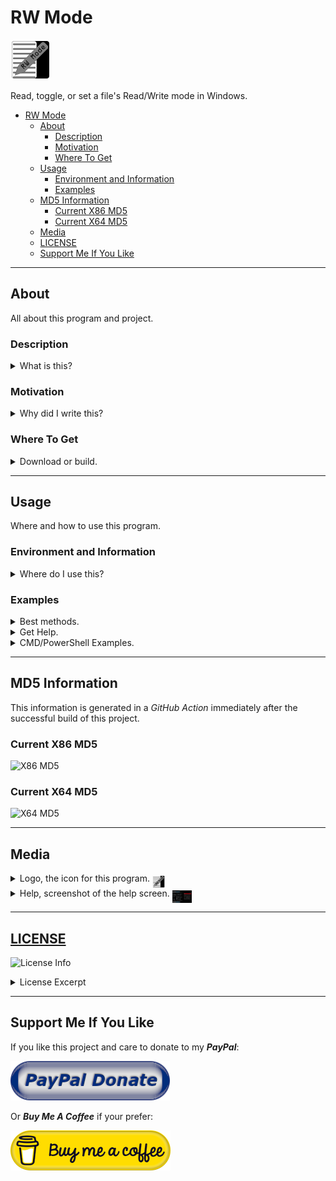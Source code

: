 # RW Mode

<img alt="Logo 1" src="docs/media/images/rwmode.png" height="64px">

Read, toggle, or set a file&#39;s Read&#47;Write mode in Windows&#46;

- [RW Mode](#rw-mode)
  - [About](#about)
    - [Description](#description)
    - [Motivation](#motivation)
    - [Where To Get](#where-to-get)
  - [Usage](#usage)
    - [Environment and Information](#environment-and-information)
    - [Examples](#examples)
  - [MD5 Information](#md5-information)
    - [Current X86 MD5](#current-x86-md5)
    - [Current X64 MD5](#current-x64-md5)
  - [Media](#media)
  - [LICENSE](#license)
  - [Support Me If You Like](#support-me-if-you-like)

---

## About

All about this program and project&#46;

### Description

<details>
  <summary>What is this&#63;</summary>
  <p>
  This is a console tool for the <b>Windows</b> command line environment that allows you to read, toggle, or set a file&#39;s Read&#47;Write mode in Windows&#46;
  </p>
</details>

### Motivation

<details>
  <summary>Why did I write this&#63;</summary>
  <p>
    I often change the read&#47;write state of file&#39;s in Windows&#59; for example I keep my <i>hosts</i> file set to <i>Read Only</i>&#44; but change it to <i>Writeable</i> when I update and compress to my custom <i>hosts</i> file&#46;
  </p>
</details>

### Where To Get

<details>
  <summary>Download or build&#46;</summary>
  <p>
  You can fork this repository and build yourself or you can download it at the current <a href="https://github.com/Lateralus138/rwmode/releases">Releases</a> page&#46;

  You can &#40;as with any of my projects&#41; fork and build this project yourself in keeping with the provided <a href="#LICENSE" >LICENSE</a> below.
  </p>
</details>

---

## Usage

Where and how to use this program&#46;

### Environment and Information

<details>
  <summary>Where do I use this&#63;</summary>
  <p>
  Like any cli tool &#40;or any executable for that matter&#41; this can be used in any available command line program&#47;emulator in <b>Windows</b> like <b>CMD</b> or <b>PowerShell</b>&#44; for example&#44; and should work in most available terminals&#46;

  Like any portable program in this can either be placed somewhere in your <code>%PATH%</code> and if not then when your run it you&#39;ll need to provide the direct path of the executable&#46;
  </p>
  <h4>Example Given</h4>
  <pre>
    <code> > & &#39;C:\Users\&#60;USERNAME&#62;\Bin\rwmode.exe&#39; /&#63; </code>
  </pre>
</details>

### Examples

<details>
  <summary>Best methods&#46;</summary>
  <p>
  This is best used as a <i>scheduled task</i> via <i><b>Task Scheduler</b></i> with the &#91;&#47;P&#93; switch&#44; but you can use it from the command line&#44; shortcut &#40;&#46;lnk&#41;&#44; clicked&#44; or from any other program&#46;
  </p>
</details>

<details>
  <summary>Get Help&#46;</summary>
  <p>In CMD or PowerShell&#46; &#40;with /?, /H, or /HELP&#41;&#46; You can also find a screenshot below&#46;</p>
  <pre>
    <code>C:\Windows\System32> rwmode /?</code>
    <samp>
┌────────────────────────────────────────────────┐
│                    RW Mode                     │
├────────────────────────────────────────────────┤
│ Read, toggle, or set the ReaRW Moderite mode of a  │
│ file in Windows.                               │
├────────────────────────────────────────────────┤
│ rwmode [/H] [/F FILE] [/T] [/R] [/W] FILE      │
├────────────────────────────────────────────────┤
│ /h,/HELP,/?     This help screen.              │
│ /f,/FILE        Path to the file. This switch  │
│                 is not necessary as the path   │
│                 can be passed as a normal      │
│                 argument.                      │
│ /t,/TOGGLE      Toggle a file's R/W mode.      │
│ /r,/READ        Set a file to Read Only.       │
│ /w,/WRITE       Set a file to Writeable.       │
├────────────────────────────────────────────────┤
│ © 2022 Ian Pride - New Pride Software/Services │
└────────────────────────────────────────────────┘
    </samp>
  </pre>
</details>

<details>
  <summary>CMD/PowerShell Examples&#46;</summary>
  <p>Get Read&#47;Write state of the Windows hosts file&#46;</p>
  <pre>
  <code>
  C:\Windows\System32> rwmode /f C:\Windows\System32\drivers\etc\hosts
  <samp>
     "C:\\Windows\\System32\\drivers\\etc\\hosts" is currently: [Read Only].                
  </samp>
  </code>
  </pre>
  <p>Toggle Read&#47;Write state of the Windows hosts file&#46;</p>
  <pre>
  <code>
  C:\Windows\System32> rwmode /f C:\Windows\System32\drivers\etc\hosts /t
  <samp>
    "C:\\Windows\\System32\\drivers\\etc\\hosts" is currently: [Read Only].
    Attempting to toggle the Read/Write mode of "C:\\Windows\\System32\\drivers\\etc\\hosts"
    "C:\\Windows\\System32\\drivers\\etc\\hosts" is currently: [Writeable].               
  </samp>
  </code>
  </pre>
</details>

---

## MD5 Information

This information is generated in a *GitHub Action* immediately after the successful build of this project.

### Current X86 MD5

![X86 MD5](https://img.shields.io/endpoint?url=https://raw.githubusercontent.com/Lateralus138/rwmode/master/docs/json/rwmode_x86_md5.json)

### Current X64 MD5

![X64 MD5](https://img.shields.io/endpoint?url=https://raw.githubusercontent.com/Lateralus138/rwmode/master/docs/json/rwmode_x64_md5.json)


---

## Media

<!-- ### Logo -->

<details>
  <summary>Logo, the icon for this program&#46; <img alt="logo2" src="docs/media/images/rwmode.png" height="20px" align="middle"></summary>
  <img alt="logo2" src="docs/media/images/rwmode.png">
</details>

<details>
  <summary>Help, screenshot of the help screen&#46; <img alt="logo2" src="docs/media/images/helpscreen.png" height="20px" align="middle"></summary>
  <img alt="helpscreen" src="docs/media/images/helpscreen.png">
</details>


<!-- ### Example Screenshots -->

---

## [LICENSE](./LICENSE)

![License Info](https://img.shields.io/github/license/Lateralus138/rwmode?style=for-the-badge)

<details>
  <summary>License Excerpt</summary>
  <br>
  <blockquote>
  This program is free software&#58; you can redistribute it and&#47;or modify it under the terms of the GNU General Public License as published by the Free Software Foundation&#44; either version 3 of the License&#44; or &#40;at your option&#41; any later version&#46;
  </blockquote>
  <br>
  <blockquote>
  This program is distributed in the hope that it will be useful&#44; but WITHOUT ANY WARRANTY&#59; without even the implied warranty of MERCHANTABILITY or FITNESS FOR A PARTICULAR PURPOSE&#46;  See the GNU General Public License for more details&#46;
  </blockquote>
</details>

---

## Support Me If You Like

If you like this project and care to donate to my ***PayPal***:

[![PayPal Donation](docs/media/images/paypal_donate_button.png)](https://paypal.me/ianapride?locale.x=en_US)

Or ***Buy Me A Coffee*** if your prefer:

[![Buy Me A Coffee](./docs/media/images/buymeacoffe_a.png)](https://www.buymeacoffee.com/ianalanpride)